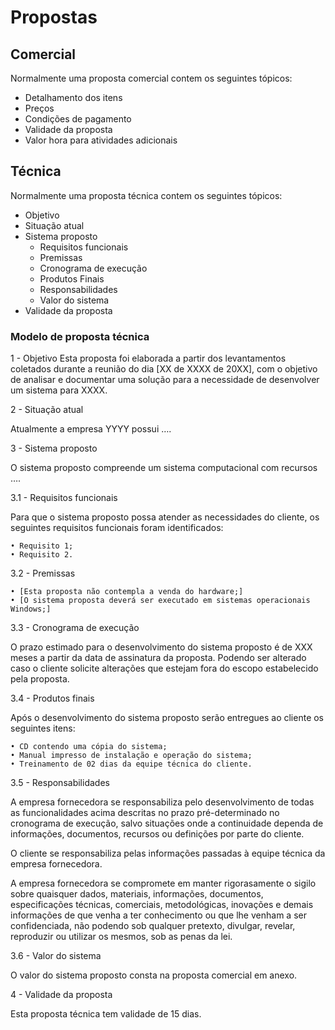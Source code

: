 # Propostas

## Comercial
Normalmente uma proposta comercial contem os seguintes tópicos:

- Detalhamento dos itens
- Preços
- Condições de pagamento
- Validade da proposta
- Valor hora para atividades adicionais

## Técnica
Normalmente uma proposta técnica contem os seguintes tópicos:

- Objetivo
- Situação atual
- Sistema proposto
  - Requisitos funcionais
  - Premissas
  - Cronograma de execução
  - Produtos Finais
  - Responsabilidades
  - Valor do sistema
- Validade da proposta

### Modelo de proposta técnica
1 - Objetivo
Esta proposta foi elaborada a partir dos levantamentos coletados durante a reunião do dia [XX de XXXX de 20XX], com o objetivo de analisar e documentar uma solução para a necessidade de desenvolver um sistema para XXXX.


2 - Situação atual

Atualmente a empresa YYYY possui ….


3 - Sistema proposto

O sistema proposto compreende um sistema computacional com recursos ….


3.1 - Requisitos funcionais

Para que o sistema proposto possa atender as necessidades do cliente, os seguintes requisitos funcionais foram identificados:

    • Requisito 1;
    • Requisito 2.
      

3.2 - Premissas

    • [Esta proposta não contempla a venda do hardware;]
    • [O sistema proposta deverá ser executado em sistemas operacionais Windows;]
      

3.3 - Cronograma de execução

O prazo estimado para o desenvolvimento do sistema proposto é de XXX meses a partir da data de assinatura da proposta. Podendo ser alterado caso o cliente solicite alterações que estejam fora do escopo estabelecido pela proposta.


3.4 - Produtos finais

Após o desenvolvimento do sistema proposto serão entregues ao cliente os seguintes itens:

    • CD contendo uma cópia do sistema;
    • Manual impresso de instalação e operação do sistema;
    • Treinamento de 02 dias da equipe técnica do cliente.
      

3.5 - Responsabilidades

A empresa fornecedora se responsabiliza pelo desenvolvimento de todas as funcionalidades acima descritas no prazo pré-determinado no cronograma de execução, salvo situações onde a continuidade dependa de informações, documentos, recursos ou definições por parte do cliente.

O cliente se responsabiliza pelas informações passadas à equipe técnica da empresa fornecedora.

A empresa fornecedora se compromete em manter rigorasamente o sigilo sobre quaisquer dados, materiais, informações, documentos, especificações técnicas, comerciais, metodológicas, inovações e demais informações de que venha a ter conhecimento ou que lhe venham a ser confidenciada, não podendo sob qualquer pretexto, divulgar, revelar, reproduzir ou utilizar os mesmos, sob as penas da lei.


3.6 - Valor do sistema

O valor do sistema proposto consta na proposta comercial em anexo.


4 - Validade da proposta

Esta proposta técnica tem validade de 15 dias.